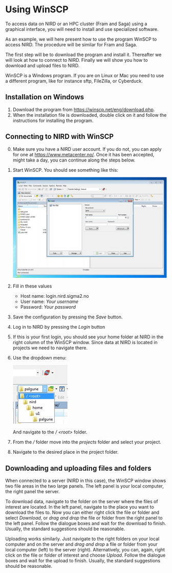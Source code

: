 # Using WinSCP

To access data on NIRD or an HPC cluster (Fram and Saga) using a graphical interface, you will need to install and use specialized software.

As an example, we will here present how to use the program WinSCP to
access NIRD.  The procedure will be similar for Fram and Saga.

The first step will be to download the program and install it. Thereafter we will look at how to connect to NIRD. Finally we will show you how to download and upload files to NIRD.

WinSCP is a Windows program. If you are on Linux or Mac you need to use a different program, like for instance sftp, FileZilla, or Cyberduck.

## Installation on Windows

1.  Download the program from  <https://winscp.net/eng/download.php>.
2.  When the installation file is downloaded, double click on it and follow the instructions for installing the program.

## Connecting to NIRD with WinSCP

0. Make sure you have a NIRD user account. If you do not, you can apply for one at <https://www.metacenter.no/>. Once it has been accepted, might take a day, you can continue along the steps below.
1. Start WinSCP. You should see something like this:

    ![WinSCP startup](images/WinSCP_start.jpg)

2. Fill in these values
    - Host name: login.nird.sigma2.no
    - User name: *Your username*
    - Password: *Your password*
3. Save the configuration by pressing the *Save* button.
4. Log in to NIRD by pressing the *Login* button
5. If this is your first login, you should see your home folder at NIRD in the right column of the WinSCP window.
   Since data at NIRD is located in projects we need to navigate there.
6. Use the dropdown menu:

    ![Dropdown](images/WinSCP_dropdown.jpg)

   And navigate to the */ &lt;root&gt;* folder.
7. From the */* folder move into the *projects* folder and select your project.
8. Navigate to the desired place in the project folder.


## Downloading and uploading files and folders

When connected to a server (NIRD in this case), the WinSCP window shows two file areas in the two large panels. The left panel is your local computer, the right panel the server.

To download data, navigate to the folder on the server where the files of interest are located. In the left panel, navigate to the place you want to download the files to. Now you can either right click the file or folder and select *Download*, or *drag and drop* the file or folder from the right panel to the left panel. Follow the dialogue boxes and wait for the download to finish. Usually, the standard suggestions should be reasonable.

Uploading works similarly. Just navigate to the right folders on your local computer and on the server and *drag and drop* a file or folder from your local computer (left) to the server (right). Alternatively, you can, again, right click on the file or folder of interest and choose *Upload*. Follow the dialogue boxes and wait for the upload to finish. Usually, the standard suggestions should be reasonable.
